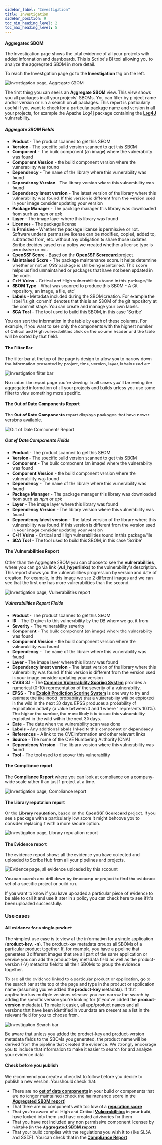 ```yaml
---
sidebar_label: "Investigation"
title: Investigation
sidebar_position: 9
toc_min_heading_level: 2
toc_max_heading_level: 5
---
```


#### Aggregated SBOM

The Investigation page shows the total evidence of all your projects with added information and dashboards. This is Scribe's BI tool allowing you to analyze the aggregated SBOM in more detail.

To reach the Investigation page go to the **Investigation** tag on the left.

![Investigation page, Aggregate SBOM](/img/start/arsbom-2.JPG)

The first thing you can see is an **Aggregate SBOM** view. This view shows you all packages in all your projects' SBOMs. You can filter by project name and/or version or run a search on all packages. This report is particularly useful if you want to check for a particular package name and version in all your projects, for example the Apache Log4j package containing the **[Log4J](https://logging.apache.org/log4j/2.x/)** vulnerability. 

##### Aggregate SBOM Fields

* **Product** - The product scanned to get this SBOM 
* **Version** - The specific build version scanned to get this SBOM
* **Component** - The build component (an image) where the vulnerability was found   
* **Component Version** - the build component version where the vulnerability was found   
* **Dependency** - The name of the library where this vulnerability was found  
* **Dependency Version** - The library version where this vulnerability was found  
* **Dependency latest version** - The latest version of the library where this vulnerability was found. If this version is different from the version used in your image consider updating your version.  
* **Package Manager** - The package manager this library was downloaded from such as *npm* or *apk*
* **Layer** - The image layer where this library was found  
* **Licenses** - The package license
* **Is Prmisive** - Whether the package license is permissive or not. Software under a permissive license can be modified, copied, added to, subtracted from, etc. without any obligation to share those updates. Scribe decides based on a policy we created whether a license type is permissive or not.
* **OpenSSF Score** - Based on the **[OpenSSF Scorecard](https://github.com/ossf/scorecard)** project.
* **Maintained Score** - The package maintenance score. It helps determine whether or not an OSS package is still being maintained. This score helps us find unmaintained or packages that have not been updated in the code.  
* **C+H Vulns** - Critical and High vulnerabilities found in this package/file  
* **SBOM Type** - What was scanned to produce this SBOM - A Git repository, an image, a file, etc'  
* **Labels** - Metadata included during the SBOM creation. For example the label 'is_git_commit' denotes that this is an SBOM of the git repository at the commit stage. You can create and manage your own labels.
* **SCA Tool** - The tool used to build this SBOM, in this case 'Scribe'

You can sort the information in the table by each of these columns. For example, if you want to see only the components with the highest number of Critical and High vulnerabilities click on the column header and the table will be sorted by that field.

#### The Filter Bar

The filter bar at the top of the page is design to allow you to narrow down the information presented by project, time, version, layer, labels used etc. 

![Investigation filter bar](/img/start/investigation-filter-3.JPG)

No matter the report page you're viewing, in all cases you'll be seeing the aggregated information of all your projects and builds unless you use some filter to view something more specific.

#### The Out of Date Components Report

The **Out of Date Components** report displays packages that have newer versions available. 

![Out of Date Components Report](/img/start/out-of-date-components-1.JPG)

##### Out of Date Components Fields

* **Product** - The product scanned to get this SBOM 
* **Version** - The specific build version scanned to get this SBOM
* **Component** - The build component (an image) where the vulnerability was found   
* **Component Version** - the build component version where the vulnerability was found   
* **Dependency** - The name of the library where this vulnerability was found  
* **Package Manager** - The package manager this library was downloaded from such as *npm* or *apk*
* **Layer** - The image layer where this library was found  
* **Dependency Version** - The library version where this vulnerability was found  
* **Dependency latest version** - The latest version of the library where this vulnerability was found. If this version is different from the version used in your image consider updating your version.  
* **C+H Vulns** - Critical and High vulnerabilities found in this package/file  
* **SCA Tool** - The tool used to build this SBOM, in this case 'Scribe'

#### The Vulnerabilities Report

Other than the Aggregate SBOM you can choose to see the **vulnerabilities**, where you can go via link (**vul_hyperlinks**) to the vulnerability's description. This report shows you the vulnerabilities progression by version and date of creation. For example, in this image we see 2 different images and we can see that the first one has more vulnerabilities than the second.

![Investigation page, Vulnerabilities report](/img/start/vulnerabilities-rep-start-1.JPG)

##### Vulnerabilities Report Fields

* **Product** - The product scanned to get this SBOM 
* **ID** - The ID given to this vulnerability by the DB where we got it from
* **Severity** - The vulnerability severity  
* **Component** - The build component (an image) where the vulnerability was found   
* **Component Version** - the build component version where the vulnerability was found  
* **Dependency** - The name of the library where this vulnerability was found  
* **Layer** - The image layer where this library was found  
* **Dependency latest version** - The latest version of the library where this vulnerability was found. If this version is different from the version used in your image consider updating your version.  
* **CVSS 3.1** - The **[Common Vulnerability Scoring System](https://www.balbix.com/insights/understanding-cvss-scores/)** provides a numerical (0-10) representation of the severity of a vulnerability. 
* **EPSS** - The **[Exploit Prediction Scoring System](https://www.first.org/epss/faq)** is one way to try and estimate the likelihood (probability) that a vulnerability will be exploited in the wild in the next 30 days. EPSS produces a probability of exploitation activity (a value between 0 and 1 where 1 represents 100%). The higher the number, the more likely it is to see this vulnerability exploited in the wild within the next 30 days.
* **Date** - The date when the vulnerability scan was done  
* **Labels** - Any additional labels linked to this component or dependency  
* **References** - A link to the CVE information and other relevant links  
* **Source** - The name of the CVE Numbering Authority (CNA)  
* **Dependency Version** - The library version where this vulnerability was found  
* **Tool** - The tool used to discover this vulnerability 

#### The Compliance report

The **Compliance Report** where you can look at compliance on a company-wide scale rather than just 1 project at a time.

![Investigation page, Compliance report](/img/start/compliance-rep-start-1.JPG)

#### The Library reputation report

Or the **Library reputation**, based on the **[OpenSSF Scorecard](https://github.com/ossf/scorecard)** project. If you see a package with a particularly low score it might behoove you to consider replacing it with a more secure option. 

![Investigation page, Library reputation report](/img/start/library-rep-start-1.JPG)

#### The Evidence report

The evidence report shows all the evidence you have collected and uploaded to Scribe Hub from all your pipelines and projects.

![Evidence page, all evidence uploaded by this account](/img/start/evidence-1.JPG)

You can search and drill down by timestamp or project to find the evidence set of a specific project or build run.

If you want to know if you have uploaded a particular piece of evidence to be able to call it and use it later in a policy you can check here to see if it's been uploaded successfully.

### Use cases

#### All evidence for a single product
The simplest use case is to view all the information for a single application (**product-key**, **-n**). The product-key metadata groups all SBOMs of a particular product together. If, for example, you have a pipeline that generates 3 different images that are all part of the same application or service you can add the product-key metadata field as well as the product-version (-V) metadata field to all their SBOMs to group the evidence together. 

To see all the evidence linked to a particular product or application, go to the search bar at the top of the page and type in the product or application name (assuming you've added the **product-key** metadata). If that application has multiple versions released you can narrow the search by adding the specific version you're looking for (if you've added the **product-version** metadata). To make it easier, all app/product names and all versions that have been identified in your data are present as a list in the relevant field for you to choose from.

![Investigation Search bar](/img/start/investigation-search-1.JPG)

Be aware that unless you added the product-key and product-version metadata fields to the SBOMs you generated, the product name will be derived from the pipeline that created the evidence. We strongly encourage you to include that information to make it easier to search for and analyze your evidence data.

#### Check before you publish
We recommend you create a checklist to follow before you decide to publish a new version. You should check that:
* There are no **[out of date components](#the-out-of-date-components-report)** in your build or components that are no longer maintained (check the maintenance score in the **[Aggregated SBOM report](#aggregate-sbom-fields)**)
* That there are no components with too low of a **[reputation score](#the-library-reputation-report)**
* That you're aware of all High and Critical **[Vulnerabilities](#the-vulnerabilities-report)** in your build, have looked into them and have created advisories for them
* That you have not included any non permissive component licenses by mistake (in the **[Aggregated SBOM report](#aggregate-sbom-fields)**)
* That your build complies with the regulations you wish it to (like SLSA and SSDF). You can check that in the **[Compliance Report](#the-compliance-report)**



